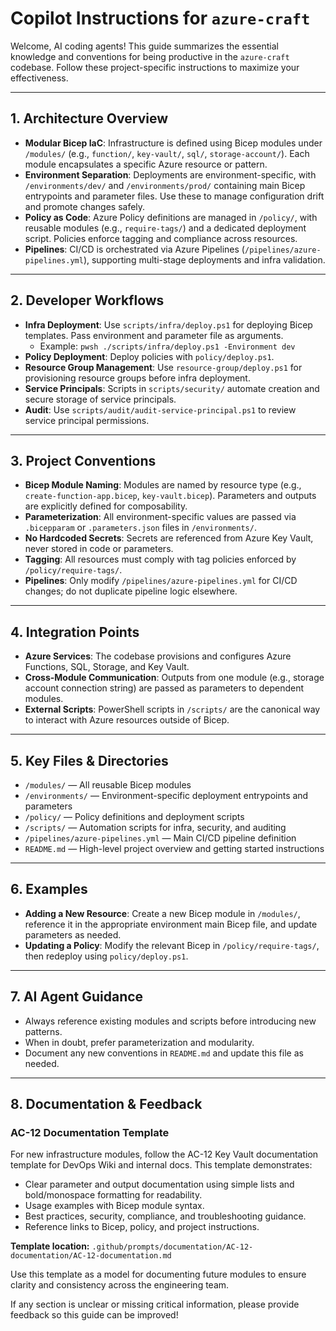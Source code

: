 # Copilot Instructions for `azure-craft`

Welcome, AI coding agents! This guide summarizes the essential knowledge and conventions for being productive in the `azure-craft` codebase. Follow these project-specific instructions to maximize your effectiveness.

---

## 1. Architecture Overview

- **Modular Bicep IaC**: Infrastructure is defined using Bicep modules under `/modules/` (e.g., `function/`, `key-vault/`, `sql/`, `storage-account/`). Each module encapsulates a specific Azure resource or pattern.
- **Environment Separation**: Deployments are environment-specific, with `/environments/dev/` and `/environments/prod/` containing main Bicep entrypoints and parameter files. Use these to manage configuration drift and promote changes safely.
- **Policy as Code**: Azure Policy definitions are managed in `/policy/`, with reusable modules (e.g., `require-tags/`) and a dedicated deployment script. Policies enforce tagging and compliance across resources.
- **Pipelines**: CI/CD is orchestrated via Azure Pipelines (`/pipelines/azure-pipelines.yml`), supporting multi-stage deployments and infra validation.

---

## 2. Developer Workflows

- **Infra Deployment**: Use `scripts/infra/deploy.ps1` for deploying Bicep templates. Pass environment and parameter file as arguments.
  - Example: `pwsh ./scripts/infra/deploy.ps1 -Environment dev`
- **Policy Deployment**: Deploy policies with `policy/deploy.ps1`.
- **Resource Group Management**: Use `resource-group/deploy.ps1` for provisioning resource groups before infra deployment.
- **Service Principals**: Scripts in `scripts/security/` automate creation and secure storage of service principals.
- **Audit**: Use `scripts/audit/audit-service-principal.ps1` to review service principal permissions.

---

## 3. Project Conventions

- **Bicep Module Naming**: Modules are named by resource type (e.g., `create-function-app.bicep`, `key-vault.bicep`). Parameters and outputs are explicitly defined for composability.
- **Parameterization**: All environment-specific values are passed via `.bicepparam` or `.parameters.json` files in `/environments/`.
- **No Hardcoded Secrets**: Secrets are referenced from Azure Key Vault, never stored in code or parameters.
- **Tagging**: All resources must comply with tag policies enforced by `/policy/require-tags/`.
- **Pipelines**: Only modify `/pipelines/azure-pipelines.yml` for CI/CD changes; do not duplicate pipeline logic elsewhere.

---

## 4. Integration Points

- **Azure Services**: The codebase provisions and configures Azure Functions, SQL, Storage, and Key Vault.
- **Cross-Module Communication**: Outputs from one module (e.g., storage account connection string) are passed as parameters to dependent modules.
- **External Scripts**: PowerShell scripts in `/scripts/` are the canonical way to interact with Azure resources outside of Bicep.

---

## 5. Key Files & Directories

- `/modules/` — All reusable Bicep modules
- `/environments/` — Environment-specific deployment entrypoints and parameters
- `/policy/` — Policy definitions and deployment scripts
- `/scripts/` — Automation scripts for infra, security, and auditing
- `/pipelines/azure-pipelines.yml` — Main CI/CD pipeline definition
- `README.md` — High-level project overview and getting started instructions

---

## 6. Examples

- **Adding a New Resource**: Create a new Bicep module in `/modules/`, reference it in the appropriate environment main Bicep file, and update parameters as needed.
- **Updating a Policy**: Modify the relevant Bicep in `/policy/require-tags/`, then redeploy using `policy/deploy.ps1`.

---

## 7. AI Agent Guidance

- Always reference existing modules and scripts before introducing new patterns.
- When in doubt, prefer parameterization and modularity.
- Document any new conventions in `README.md` and update this file as needed.

---

## 8. Documentation & Feedback

### AC-12 Documentation Template

For new infrastructure modules, follow the AC-12 Key Vault documentation template for DevOps Wiki and internal docs. This template demonstrates:
- Clear parameter and output documentation using simple lists and bold/monospace formatting for readability.
- Usage examples with Bicep module syntax.
- Best practices, security, compliance, and troubleshooting guidance.
- Reference links to Bicep, policy, and project instructions.

**Template location:** `.github/prompts/documentation/AC-12-documentation/AC-12-documentation.md`

Use this template as a model for documenting future modules to ensure clarity and consistency across the engineering team.

If any section is unclear or missing critical information, please provide feedback so this guide can be improved!
